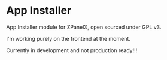 App Installer
=============

App Installer module for ZPanelX, open sourced under GPL v3.

I'm working purely on the frontend at the moment.

Currently in development and not production ready!!!
